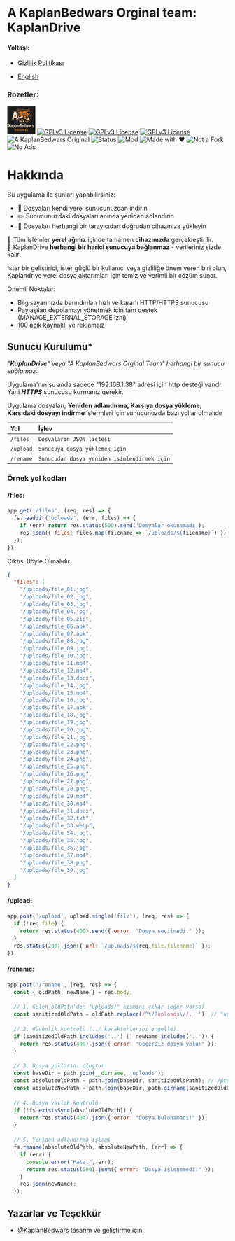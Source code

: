 
# A KaplanBedwars Orginal team: KaplanDrive

#### Yoltaşı:
- [Gizlilik Politikası](https://github.com/KaplanBedwars/kaplandrive/blob/main/TERMS.md)

- [English](https://github.com/KaplanBedwars/kaplandrive/blob/main/README_english.md)

### Rozetler:

[![Orginal](https://github.com/KaplanBedwars/KaplanBedwars/blob/main/q(1).png)](https://choosealicense.com/licenses/mit/)
[![GPLv3 License](https://img.shields.io/badge/License-GPL%20v3-yellow.svg)](https://opensource.org/licenses/)
[![GPLv3 License](https://img.shields.io/badge/Language-Java-blue)](https://opensource.org/licenses/)
[![GPLv3 License](https://img.shields.io/badge/Platform-Android-Green
)](https://opensource.org/licenses/)
![A KaplanBedwars Original](https://img.shields.io/badge/A_KaplanBedwars_Original-%E2%AD%90-orange)
![Status](https://img.shields.io/badge/status-stable-brightgreen)
![Mod](https://img.shields.io/badge/type-Android_App-red)
![Made with ❤️](https://img.shields.io/badge/Made_with-KaplanBedwars%E2%9D%A4-red)
![Not a Fork](https://img.shields.io/badge/100%25-Original-orange)
![No Ads](https://img.shields.io/badge/No-Ads-green)




# Hakkında



Bu uygulama ile şunları yapabilirsiniz:
- 🔽 Dosyaları kendi yerel sunucunuzdan indirin
- ✏️ Sunucunuzdaki dosyaları anında yeniden adlandırın
- 🔼 Dosyaları herhangi bir tarayıcıdan doğrudan cihazınıza yükleyin

📡 Tüm işlemler **yerel ağınız** içinde tamamen **cihazınızda** gerçekleştirilir.  
🚫 KaplanDrive **herhangi bir harici sunucuya bağlanmaz** - verileriniz sizde kalır.

İster bir geliştirici, ister güçlü bir kullanıcı veya gizliliğe önem veren biri olun, Kaplandrive yerel dosya aktarımları için temiz ve verimli bir çözüm sunar.

Önemli Noktalar:
- Bilgisayarınızda barındırılan hızlı ve kararlı HTTP/HTTPS sunucusu
- Paylaşılan depolamayı yönetmek için tam destek (MANAGE_EXTERNAL_STORAGE izni)
- 100 açık kaynaklı ve reklamsız





## Sunucu Kurulumu*

*"**KaplanDrive**" veya *"A KaplanBedwars Orginal Team*" herhangi bir sunucu sağlamaz.*

 Uygulama'nın şu anda sadece "192.168.1.38" adresi için http desteği varıdr. Yani ***HTTPS*** sunucusu kurmanız gerekir. 
 
 Uygulama dosyaları; **Yeniden adlandırma, Karşıya dosya yükleme, Karşıdaki dosyayı indirme** işlermleri için sunucunuzda bazı yollar olmalıdır

 | Yol | İşlev
| :-------- | :------- 
| `/files`      | `Dosyaların JSON listesi` 
| `/upload`           | `Sunucuya dosya yüklemek için`
|     `/rename`          |`Sunucudan dosya yeniden isimlendirmek için`

### Örnek yol kodları


#### /files:


```js
app.get('/files', (req, res) => {
  fs.readdir('uploads', (err, files) => {
    if (err) return res.status(500).send('Dosyalar okunamadı');
    res.json({ files: files.map(filename => `/uploads/${filename}`) });
  });
});

```

Çıktısı Böyle Olmalıdır:

```json
{
  "files": [
    "/uploads/file_01.jpg",
    "/uploads/file_02.jpg",
    "/uploads/file_03.jpg",
    "/uploads/file_04.jpg",
    "/uploads/file_05.zip",
    "/uploads/file_06.apk",
    "/uploads/file_07.apk",
    "/uploads/file_08.jpg",
    "/uploads/file_09.jpg",
    "/uploads/file_10.jpg",
    "/uploads/file_11.mp4",
    "/uploads/file_12.mp4",
    "/uploads/file_13.docx",
    "/uploads/file_14.jpg",
    "/uploads/file_15.mp4",
    "/uploads/file_16.jpg",
    "/uploads/file_17.apk",
    "/uploads/file_18.jpg",
    "/uploads/file_19.jpg",
    "/uploads/file_20.jpg",
    "/uploads/file_21.jpg",
    "/uploads/file_22.png",
    "/uploads/file_23.png",
    "/uploads/file_24.png",
    "/uploads/file_25.png",
    "/uploads/file_26.png",
    "/uploads/file_27.png",
    "/uploads/file_28.png",
    "/uploads/file_29.mp4",
    "/uploads/file_30.mp4",
    "/uploads/file_31.docx",
    "/uploads/file_32.txt",
    "/uploads/file_33.webp",
    "/uploads/file_34.jpg",
    "/uploads/file_35.jpg",
    "/uploads/file_36.jpg",
    "/uploads/file_37.mp4",
    "/uploads/file_38.png",
    "/uploads/file_39.jpg"
  ]
}


```

#### /upload:

```js
app.post('/upload', upload.single('file'), (req, res) => {
  if (!req.file) {
    return res.status(400).send({ error: 'Dosya seçilmedi.' });
  }
  res.status(200).json({ url: `/uploads/${req.file.filename}` });
});
```


#### /rename:

```js
app.post('/rename', (req, res) => {
  const { oldPath, newName } = req.body;

  // 1. Gelen oldPath'den "uploads/" kısmını çıkar (eğer varsa)
  const sanitizedOldPath = oldPath.replace(/^\/?uploads\//, ''); // "uploads/ilk.apk" → "ilk.apk"

  // 2. Güvenlik kontrolü (../ karakterlerini engelle)
  if (sanitizedOldPath.includes('..') || newName.includes('..')) {
    return res.status(400).json({ error: "Geçersiz dosya yolu!" });
  }

  // 3. Dosya yollarını oluştur
  const baseDir = path.join(__dirname, 'uploads');
  const absoluteOldPath = path.join(baseDir, sanitizedOldPath); // /proje_dizini/uploads/ilk.apk
  const absoluteNewPath = path.join(baseDir, path.dirname(sanitizedOldPath), newName);

  // 4. Dosya varlık kontrolü
  if (!fs.existsSync(absoluteOldPath)) {
    return res.status(404).json({ error: "Dosya bulunamadı!" });
  }

  // 5. Yeniden adlandırma işlemi
  fs.rename(absoluteOldPath, absoluteNewPath, (err) => {
    if (err) {
      console.error("Hata:", err);
      return res.status(500).json({ error: "Dosya işlenemedi!" });
    }
    res.json(newName);
  });


  ```
## Yazarlar ve Teşekkür

- [@KaplanBedwars](https://github.com/KaplanBedwars) tasarım ve geliştirme için.

  
